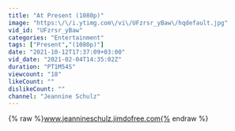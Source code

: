 ```yaml
---
title: "At Present (1080p)"
image: "https:\/\/i.ytimg.com\/vi\/UFzrsr_yBaw\/hqdefault.jpg"
vid_id: "UFzrsr_yBaw"
categories: "Entertainment"
tags: ["Present","(1080p)"]
date: "2021-10-12T17:37:09+03:00"
vid_date: "2021-02-04T14:35:02Z"
duration: "PT1M54S"
viewcount: "18"
likeCount: ""
dislikeCount: ""
channel: "Jeannine Schulz"
---
```

{% raw %}www.jeannineschulz.jimdofree.com{% endraw %}

